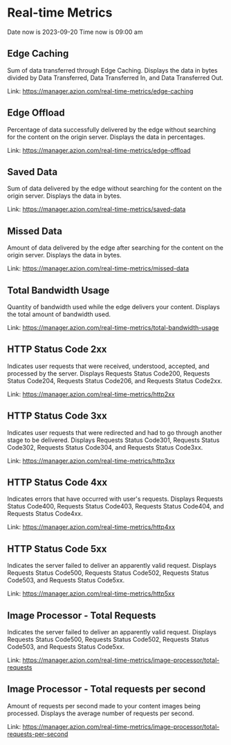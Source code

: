 # Real-time Metrics
Date now is 2023-09-20
Time now is 09:00 am

## Edge Caching
Sum of data transferred through Edge Caching. Displays the data in bytes divided by Data Transferred, Data Transferred In, and Data Transferred Out.

Link: https://manager.azion.com/real-time-metrics/edge-caching



## Edge Offload
Percentage of data successfully delivered by the edge without searching for the content on the origin server. Displays the data in percentages.

Link: https://manager.azion.com/real-time-metrics/edge-offload



## Saved Data
Sum of data delivered by the edge without searching for the content on the origin server. Displays the data in bytes.

Link: https://manager.azion.com/real-time-metrics/saved-data



## Missed Data
Amount of data delivered by the edge after searching for the content on the origin server. Displays the data in bytes.

Link: https://manager.azion.com/real-time-metrics/missed-data



## Total Bandwidth Usage
Quantity of bandwidth used while the edge delivers your content. Displays the total amount of bandwidth used.

Link: https://manager.azion.com/real-time-metrics/total-bandwidth-usage



## HTTP Status Code 2xx
Indicates user requests that were received, understood, accepted, and processed by the server. Displays Requests Status Code200, Requests Status Code204, Requests Status Code206, and Requests Status Code2xx.

Link: https://manager.azion.com/real-time-metrics/http2xx



## HTTP Status Code 3xx
Indicates user requests that were redirected and had to go through another stage to be delivered. Displays Requests Status Code301, Requests Status Code302, Requests Status Code304, and Requests Status Code3xx.

Link: https://manager.azion.com/real-time-metrics/http3xx



## HTTP Status Code 4xx
Indicates errors that have occurred with user's requests. Displays Requests Status Code400, Requests Status Code403, Requests Status Code404, and Requests Status Code4xx.

Link: https://manager.azion.com/real-time-metrics/http4xx



## HTTP Status Code 5xx
Indicates the server failed to deliver an apparently valid request. Displays Requests Status Code500, Requests Status Code502, Requests Status Code503, and Requests Status Code5xx.

Link: https://manager.azion.com/real-time-metrics/http5xx



## Image Processor - Total Requests
Indicates the server failed to deliver an apparently valid request. Displays Requests Status Code500, Requests Status Code502, Requests Status Code503, and Requests Status Code5xx.

Link: https://manager.azion.com/real-time-metrics/image-processor/total-requests



## Image Processor - Total requests per second
Amount of requests per second made to your content images being processed. Displays the average number of requests per second.

Link: https://manager.azion.com/real-time-metrics/image-processor/total-requests-per-second


